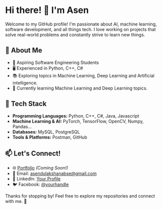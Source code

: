 # Hi there! 👋 I'm Asen

Welcome to my GitHub profile! I'm passionate about AI, machine learning, software development, and all things tech. I love working on projects that solve real-world problems and constantly strive to learn new things.

## 🚀 About Me
- 🎯 Aspiring Software Engineering Students 
- 🖥️ Experienced in Python, C++, C#
- 📚 Exploring topics in Machine Learning, Deep Learning and Artificial intelligence.
- 🔬 Currently learning Machine Learning and Deep Learning topics.


## 🔧 Tech Stack
- **Programming Languages:** Python, C++, C#, Java, Javascript 
- **Machine Learning & AI:** PyTorch, TensorFlow, OpenCV, Numpy, Pandas...
- **Databases:** MySQL, PostgreSQL
- **Tools & Platforms:** Postman, GitHub
<!--
## 📌 Projects
### 🔹 Aerial Image Segmentation with PyTorch
- Implementing and optimizing deep learning models for image segmentation.
- Writing a blog post to document the process and findings.

### 🔹 SQL Learning Journey
- Covering topics like Joins, GROUP BY, HAVING, and more.
- Hands-on practice with databases and queries.

### 🔹 AI from Scratch
- Implementing Quantity Loss in Python.
- Building fundamental ML models without high-level libraries.
-->

## 📫 Let's Connect!
- 🌐 [Portfolio](#) *(Coming Soon!)*
- 📩 Email: asendulakshanabse@gmail.com
- 💼 LinkedIn: [Your Profile](#)
- 🐦 Facebook: [@yourhandle](#)
  

Thanks for stopping by! Feel free to explore my repositories and connect with me. 🚀

